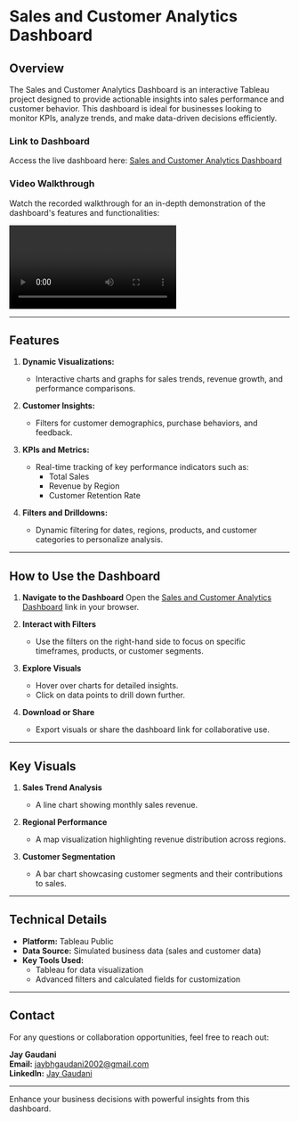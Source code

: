 # Sales and Customer Analytics Dashboard

## Overview
The Sales and Customer Analytics Dashboard is an interactive Tableau project designed to provide actionable insights into sales performance and customer behavior. This dashboard is ideal for businesses looking to monitor KPIs, analyze trends, and make data-driven decisions efficiently.

### Link to Dashboard
Access the live dashboard here: [Sales and Customer Analytics Dashboard](https://public.tableau.com/app/profile/jay.gaudani/viz/SalesCustomerDashboardsDynamic_17377733061050/SalesDashboard?publish=yes)

### Video Walkthrough
Watch the recorded walkthrough for an in-depth demonstration of the dashboard's features and functionalities:

![Video Walkthrough](./Video_Presentation.mov)

---

## Features

1. **Dynamic Visualizations:**
   - Interactive charts and graphs for sales trends, revenue growth, and performance comparisons.

2. **Customer Insights:**
   - Filters for customer demographics, purchase behaviors, and feedback.

3. **KPIs and Metrics:**
   - Real-time tracking of key performance indicators such as:
     - Total Sales
     - Revenue by Region
     - Customer Retention Rate

4. **Filters and Drilldowns:**
   - Dynamic filtering for dates, regions, products, and customer categories to personalize analysis.

---

## How to Use the Dashboard

1. **Navigate to the Dashboard**
   Open the [Sales and Customer Analytics Dashboard](https://public.tableau.com/app/profile/jay.gaudani/viz/SalesCustomerDashboardsDynamic_17377733061050/SalesDashboard?publish=yes) link in your browser.

2. **Interact with Filters**
   - Use the filters on the right-hand side to focus on specific timeframes, products, or customer segments.

3. **Explore Visuals**
   - Hover over charts for detailed insights.
   - Click on data points to drill down further.

4. **Download or Share**
   - Export visuals or share the dashboard link for collaborative use.

---

## Key Visuals

1. **Sales Trend Analysis**
   - A line chart showing monthly sales revenue.
   
2. **Regional Performance**
   - A map visualization highlighting revenue distribution across regions.

3. **Customer Segmentation**
   - A bar chart showcasing customer segments and their contributions to sales.

---

## Technical Details

- **Platform:** Tableau Public
- **Data Source:** Simulated business data (sales and customer data)
- **Key Tools Used:**
  - Tableau for data visualization
  - Advanced filters and calculated fields for customization

---

## Contact
For any questions or collaboration opportunities, feel free to reach out:

**Jay Gaudani**  
**Email:** [jaybhgaudani2002@gmail.com](mailto:jaybhgaudani2002@gmail.com)  
**LinkedIn:** [Jay Gaudani](https://www.linkedin.com/in/jay-gaudani-5826141b6/)

---

Enhance your business decisions with powerful insights from this dashboard.
